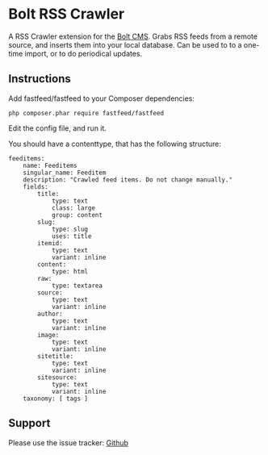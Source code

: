 Bolt RSS Crawler
================

A RSS Crawler extension for the [Bolt CMS](http://www.bolt.cm). Grabs RSS feeds
from a remote source, and inserts them into your local database. Can be used to
to a one-time import, or to do periodical updates.

Instructions
------------

Add fastfeed/fastfeed to your Composer dependencies:

    php composer.phar require fastfeed/fastfeed

Edit the config file, and run it.

You should have a contenttype, that has the following structure:

```
feeditems:
    name: Feeditems
    singular_name: Feeditem
    description: "Crawled feed items. Do not change manually."
    fields:
        title:
            type: text
            class: large
            group: content
        slug:
            type: slug
            uses: title
        itemid:
            type: text
            variant: inline
        content:
            type: html
        raw:
            type: textarea
        source:
            type: text
            variant: inline
        author:
            type: text
            variant: inline
        image:
            type: text
            variant: inline
        sitetitle:
            type: text
            variant: inline
        sitesource:
            type: text
            variant: inline
    taxonomy: [ tags ]
```


Support
-------

Please use the issue tracker: [Github](http://github.com/bobdenotter/RSSCrawler/issues)